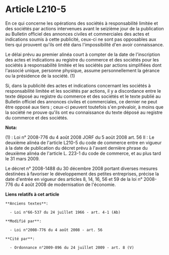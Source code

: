 # Article L210-5

En ce qui concerne les opérations des sociétés à responsabilité limitée et des sociétés par actions intervenues avant le
seizième jour de la publication au Bulletin officiel des annonces civiles et commerciales des actes et indications soumis à
cette publicité, ceux-ci ne sont pas opposables aux tiers qui prouvent qu'ils ont été dans l'impossibilité d'en avoir
connaissance.

Le délai prévu au premier alinéa court à compter de la date de l'inscription des actes et indications au registre du commerce
et des sociétés pour les sociétés à responsabilité limitée et les sociétés par actions simplifiées dont l'associé unique,
personne physique, assume personnellement la gérance ou la présidence de la société. (1)

Si, dans la publicité des actes et indications concernant les sociétés à responsabilité limitée et les sociétés par actions,
il y a discordance entre le texte déposé au registre du commerce et des sociétés et le texte publié au Bulletin officiel des
annonces civiles et commerciales, ce dernier ne peut être opposé aux tiers ; ceux-ci peuvent toutefois s'en prévaloir, à
moins que la société ne prouve qu'ils ont eu connaissance du texte déposé au registre du commerce et des sociétés.

**Nota:**

(1) : Loi n° 2008-776 du 4 août 2008 JORF du 5 août 2008 art. 56 II : Le deuxième alinéa de l'article L210-5 du code de
commerce entre en vigueur à la date de publication du décret prévu à l'avant dernière phrase du deuxième alinéa de l'article
L. 223-1 du code de commerce, et au plus tard le 31 mars 2009. 

Le décret n° 2008-1488 du 30 décembre 2008 portant diverses mesures destinées à favoriser le développement des petites
entreprises, précise la date d'entrée en vigueur des articles 8, 14, 16, 56 et 59 de la loi n° 2008-776 du 4 août 2008 de
modernisation de l'économie.

**Liens relatifs à cet article**

	**Anciens textes**:

	  - Loi n°66-537 du 24 juillet 1966 - art. 4-1 (Ab)

	**Modifié par**:

	  - Loi n°2008-776 du 4 août 2008 - art. 56

	**Cité par**:

	  - Ordonnance n°2009-896 du 24 juillet 2009 - art. 8 (V)
